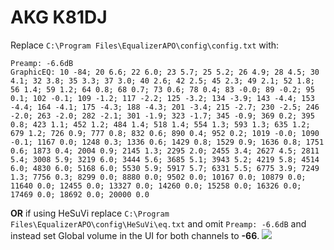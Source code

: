 # AKG K81DJ
Replace `C:\Program Files\EqualizerAPO\config\config.txt` with:
```
Preamp: -6.6dB
GraphicEQ: 10 -84; 20 6.6; 22 6.0; 23 5.7; 25 5.2; 26 4.9; 28 4.5; 30 4.1; 32 3.8; 35 3.3; 37 3.0; 40 2.6; 42 2.5; 45 2.3; 49 2.1; 52 1.8; 56 1.4; 59 1.2; 64 0.8; 68 0.7; 73 0.6; 78 0.4; 83 -0.0; 89 -0.2; 95 0.1; 102 -0.1; 109 -1.2; 117 -2.2; 125 -3.2; 134 -3.9; 143 -4.4; 153 -4.4; 164 -4.1; 175 -4.3; 188 -4.3; 201 -3.4; 215 -2.7; 230 -2.5; 246 -2.0; 263 -2.0; 282 -2.1; 301 -1.9; 323 -1.7; 345 -0.9; 369 0.2; 395 0.8; 423 1.1; 452 1.2; 484 1.4; 518 1.4; 554 1.3; 593 1.3; 635 1.2; 679 1.2; 726 0.9; 777 0.8; 832 0.6; 890 0.4; 952 0.2; 1019 -0.0; 1090 -0.1; 1167 0.0; 1248 0.3; 1336 0.6; 1429 0.8; 1529 0.9; 1636 0.8; 1751 0.6; 1873 0.4; 2004 0.9; 2145 1.3; 2295 2.0; 2455 3.4; 2627 4.5; 2811 5.4; 3008 5.9; 3219 6.0; 3444 5.6; 3685 5.1; 3943 5.2; 4219 5.8; 4514 6.0; 4830 6.0; 5168 6.0; 5530 5.9; 5917 5.7; 6331 5.5; 6775 3.9; 7249 1.3; 7756 0.3; 8299 0.0; 8880 0.0; 9502 0.0; 10167 0.0; 10879 0.0; 11640 0.0; 12455 0.0; 13327 0.0; 14260 0.0; 15258 0.0; 16326 0.0; 17469 0.0; 18692 0.0; 20000 0.0
```
**OR** if using HeSuVi replace `C:\Program Files\EqualizerAPO\config\HeSuVi\eq.txt` and omit `Preamp: -6.6dB` and instead set Global volume in the UI for both channels to **-66**.
![](https://raw.githubusercontent.com/jaakkopasanen/AutoEq/master/results/Headphone.com/innerfidelity/onear/AKG%20K81DJ/AKG%20K81DJ.png)